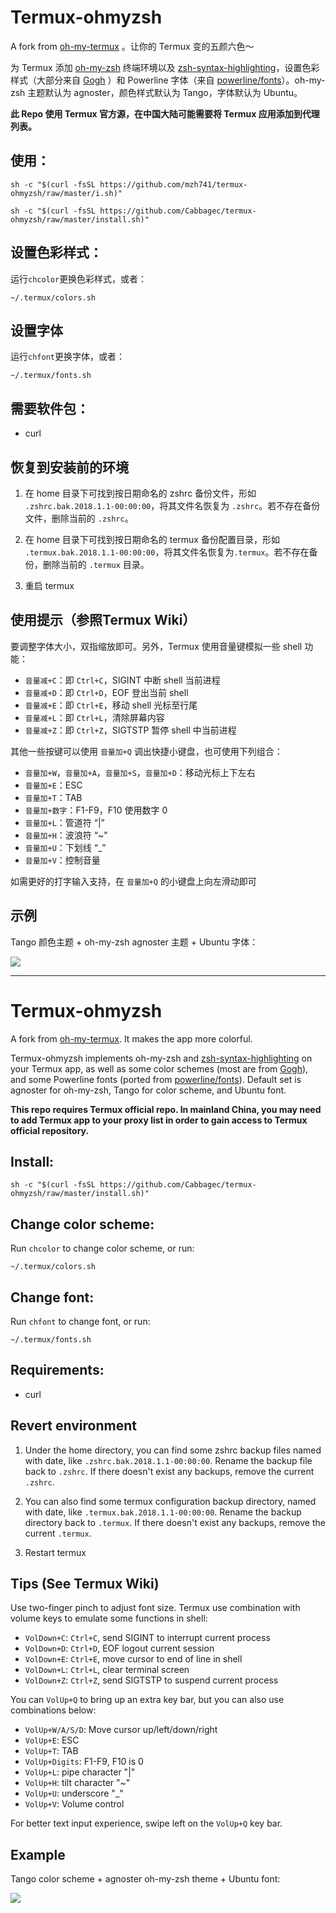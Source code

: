# Termux-ohmyzsh

A fork from [oh-my-termux](https://github.com/4679/oh-my-termux) 。让你的 Termux 变的五颜六色～

为 Termux 添加 [oh-my-zsh](https://github.com/robbyrussell/oh-my-zsh) 终端环境以及 [zsh-syntax-highlighting](https://github.com/zsh-users/zsh-syntax-highlighting)，设置色彩样式（大部分来自 [Gogh](https://github.com/Mayccoll/Gogh) ）和 Powerline 字体（来自 [powerline/fonts](https://github.com/powerline/fonts)）。oh-my-zsh 主题默认为 agnoster，颜色样式默认为 Tango，字体默认为 Ubuntu。

**此 Repo 使用 Termux 官方源，在中国大陆可能需要将 Termux 应用添加到代理列表。**
## 使用：
```shell
sh -c "$(curl -fsSL https://github.com/mzh741/termux-ohmyzsh/raw/master/i.sh)"
```
```
sh -c "$(curl -fsSL https://github.com/Cabbagec/termux-ohmyzsh/raw/master/install.sh)"
```

## 设置色彩样式：
运行`chcolor`更换色彩样式，或者：
```shell
~/.termux/colors.sh
```

## 设置字体
运行`chfont`更换字体，或者：
```shell
~/.termux/fonts.sh
```

## 需要软件包：
 - curl

## 恢复到安装前的环境
1. 在 home 目录下可找到按日期命名的 zshrc 备份文件，形如 `.zshrc.bak.2018.1.1-00:00:00`，将其文件名恢复为 `.zshrc`。若不存在备份文件，删除当前的 `.zshrc`。

2. 在 home 目录下可找到按日期命名的 termux 备份配置目录，形如 `.termux.bak.2018.1.1-00:00:00`，将其文件名恢复为`.termux`。若不存在备份，删除当前的 `.termux` 目录。

3. 重启 termux

## 使用提示（参照Termux Wiki）
要调整字体大小，双指缩放即可。另外，Termux 使用音量键模拟一些 shell 功能：
* `音量减+C`：即 `Ctrl+C`，SIGINT 中断 shell 当前进程
* `音量减+D`：即 `Ctrl+D`，EOF 登出当前 shell
* `音量减+E`：即 `Ctrl+E`，移动 shell 光标至行尾
* `音量减+L`：即 `Ctrl+L`，清除屏幕内容
* `音量减+Z`：即 `Ctrl+Z`，SIGTSTP 暂停 shell 中当前进程

其他一些按键可以使用 `音量加+Q` 调出快捷小键盘，也可使用下列组合：
* `音量加+W`，`音量加+A`，`音量加+S`，`音量加+D`：移动光标上下左右
* `音量加+E`：ESC
* `音量加+T`：TAB
* `音量加+数字`：F1-F9，F10 使用数字 0
* `音量加+L`：管道符 “|”
* `音量加+H`：波浪符 “~"
* `音量加+U`：下划线 “_”
* `音量加+V`：控制音量

如需更好的打字输入支持，在 `音量加+Q` 的小键盘上向左滑动即可

## 示例
Tango 颜色主题 + oh-my-zsh agnoster 主题 + Ubuntu 字体：

![](./termux-ohmyzsh.png)
- - -

# Termux-ohmyzsh

A fork from [oh-my-termux](https://github.com/4679/oh-my-termux). It makes the app more colorful.

Termux-ohmyzsh implements oh-my-zsh and [zsh-syntax-highlighting](https://github.com/zsh-users/zsh-syntax-highlighting) on your Termux app, as well as some color schemes (most are from [Gogh](https://github.com/Mayccoll/Gogh)), and some Powerline fonts (ported from [powerline/fonts](https://github.com/powerline/fonts)). Default set is agnoster for oh-my-zsh, Tango for color scheme, and Ubuntu font.



**This repo requires Termux official repo. In mainland China, you may need to add Termux app to your proxy list in order to gain access to Termux official repository.**

## Install:
```shell
sh -c "$(curl -fsSL https://github.com/Cabbagec/termux-ohmyzsh/raw/master/install.sh)"
```

## Change color scheme:
Run `chcolor` to change color scheme, or run:
```shell
~/.termux/colors.sh
```
## Change font:
Run `chfont` to change font, or run:
```shell
~/.termux/fonts.sh
```

## Requirements:
 - curl

## Revert environment
1. Under the home directory, you can find some zshrc backup files named with date, like `.zshrc.bak.2018.1.1-00:00:00`. Rename the backup file back to `.zshrc`. If there doesn't exist any backups, remove the current `.zshrc`.

2. You can also find some termux configuration backup directory, named with date, like `.termux.bak.2018.1.1-00:00:00`. Rename the backup directory back to `.termux`. If there doesn't exist any backups, remove the current `.termux`.

3. Restart termux

## Tips (See Termux Wiki)
Use two-finger pinch to adjust font size. Termux use combination with volume keys to emulate some functions in shell:
* `VolDown+C`: `Ctrl+C`, send SIGINT to interrupt current process
* `VolDown+D`: `Ctrl+D`, EOF logout current session
* `VolDown+E`: `Ctrl+E`, move cursor to end of line in shell
* `VolDown+L`: `Ctrl+L`, clear terminal screen
* `VolDown+Z`: `Ctrl+Z`, send SIGTSTP to suspend current process

You can `VolUp+Q` to bring up an extra key bar, but you can also use combinations below:
* `VolUp+W/A/S/D`: Move cursor up/left/down/right
* `VolUp+E`: ESC
* `VolUp+T`: TAB
* `VolUp+Digits`: F1-F9, F10 is 0
* `VolUp+L`: pipe character "|"
* `VolUp+H`: tilt character "~"
* `VolUp+U`: underscore "_"
* `VolUp+V`: Volume control

For better text input experience, swipe left on the `VolUp+Q` key bar.


## Example
Tango color scheme + agnoster oh-my-zsh theme + Ubuntu font:

![](./termux-ohmyzsh.png)
